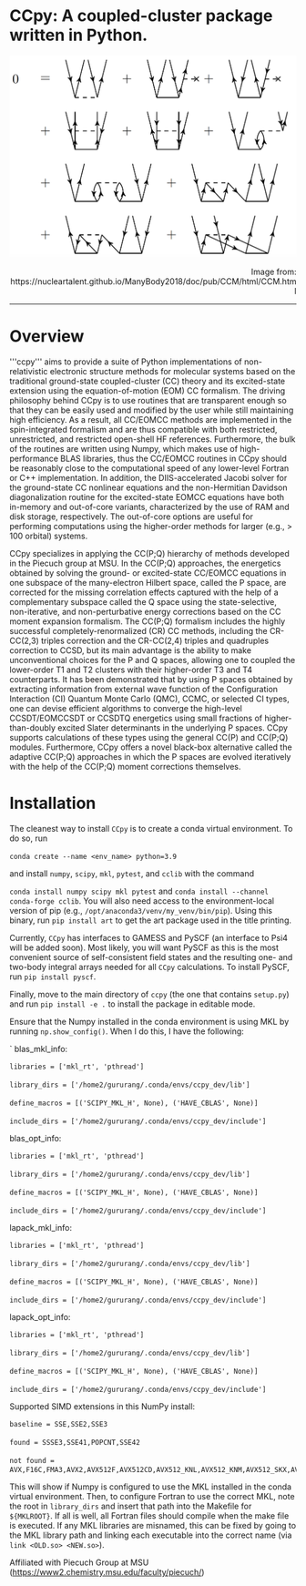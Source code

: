 
# CCpy: A coupled-cluster package written in Python.
![image](docs/assets/img/Diagrams-CCD.png)
<p style="text-align: right;">Image from: https://nucleartalent.github.io/ManyBody2018/doc/pub/CCM/html/CCM.html</p>

---
# Overview
'''ccpy''' aims to provide a suite of Python implementations of non-relativistic
electronic structure methods for molecular systems
based on the traditional ground-state coupled-cluster (CC) theory and its excited-state extension
using the equation-of-motion (EOM) CC formalism. The driving philosophy behind CCpy is to use routines that
are transparent enough so that they can be easily used and modified by the user while still maintaining high
efficiency. As a result, all CC/EOMCC methods are implemented in the spin-integrated formalism and are
thus compatible with both restricted, unrestricted, and restricted open-shell HF references. Furthermore,
the bulk of the routines are written using Numpy, which makes use of high-performance BLAS libraries, thus
the CC/EOMCC routines in CCpy should be reasonably close to the 
computational speed of any lower-level Fortran or C++ implementation.
In addition, the DIIS-accelerated Jacobi solver for the ground-state CC nonlinear equations and the 
non-Hermitian Davidson diagonalization routine for the excited-state EOMCC equations have both in-memory
and out-of-core variants, characterized by the use of RAM and disk storage, respectively. The out-of-core
options are useful for performing computations using the higher-order methods for 
larger (e.g., > 100 orbital) systems. 

CCpy specializes in applying the CC(P;Q) hierarchy of methods developed in the Piecuch group at MSU. In the 
CC(P;Q) approaches, the energetics obtained by solving the ground- or excited-state CC/EOMCC equations in
one subspace of the many-electron Hilbert space, called the P space, are corrected for the missing correlation
effects captured with the help of a complementary subspace called the Q space using the state-selective, non-iterative,
and non-perturbative energy corrections based on the CC moment expansion formalism. The CC(P;Q) formalism includes
the highly successful completely-renormalized (CR) CC methods, including the CR-CC(2,3) triples correction and the CR-CC(2,4)
triples and quadruples correction to CCSD, but its main advantage is the ability to make unconventional choices
for the P and Q spaces, allowing one to coupled the lower-order T1 and T2 clusters with their higher-order T3 and T4
counterparts. It has been demonstrated that by using P spaces obtained by extracting information from
external wave function of the Configuration Interaction (CI) Quantum Monte Carlo (QMC), CCMC, or selected CI types, one
can devise efficient algorithms to converge the high-level CCSDT/EOMCCSDT or CCSDTQ energetics using small fractions
of higher-than-doubly excited Slater determinants in the underlying P spaces. CCpy supports calculations of these types
using the general CC(P) and CC(P;Q) modules. Furthermore, CCpy offers a novel black-box alternative called the 
adaptive CC(P;Q) approaches in which the P spaces are evolved iteratively with the help of the CC(P;Q) moment
corrections themselves.

# Installation
The cleanest way to install `CCpy` is to create a conda virtual environment. To do so, run

`conda create --name <env_name> python=3.9` 

and install `numpy`, `scipy`, `mkl`, `pytest`, and `cclib` with the command

`conda install numpy scipy mkl pytest` and `conda install --channel conda-forge cclib`. You will 
also need access to the environment-local version of pip (e.g., `/opt/anaconda3/venv/my_venv/bin/pip`).
Using this binary, run `pip install art` to get the art package used in the title printing.

Currently, `CCpy` has interfaces to GAMESS and PySCF (an interface to Psi4 will be added
soon). Most likely, you will want PySCF as this is the most convenient source of self-consistent
field states and the resulting one- and two-body integral arrays needed for all `CCpy` calculations.
To install PySCF, run `pip install pyscf`.

Finally, move to the main directory of `ccpy` (the one that contains `setup.py`) 
and run `pip install -e .` to install the package in editable mode.

Ensure that the Numpy installed in the conda environment is using MKL by running `np.show_config()`. When I do this, I have the following:

`
blas_mkl_info:

    libraries = ['mkl_rt', 'pthread']

    library_dirs = ['/home2/gururang/.conda/envs/ccpy_dev/lib']

    define_macros = [('SCIPY_MKL_H', None), ('HAVE_CBLAS', None)]

    include_dirs = ['/home2/gururang/.conda/envs/ccpy_dev/include']


blas_opt_info:

    libraries = ['mkl_rt', 'pthread']

    library_dirs = ['/home2/gururang/.conda/envs/ccpy_dev/lib']

    define_macros = [('SCIPY_MKL_H', None), ('HAVE_CBLAS', None)]

    include_dirs = ['/home2/gururang/.conda/envs/ccpy_dev/include']


lapack_mkl_info:

    libraries = ['mkl_rt', 'pthread']

    library_dirs = ['/home2/gururang/.conda/envs/ccpy_dev/lib']

    define_macros = [('SCIPY_MKL_H', None), ('HAVE_CBLAS', None)]

    include_dirs = ['/home2/gururang/.conda/envs/ccpy_dev/include']


lapack_opt_info:

    libraries = ['mkl_rt', 'pthread']

    library_dirs = ['/home2/gururang/.conda/envs/ccpy_dev/lib']

    define_macros = [('SCIPY_MKL_H', None), ('HAVE_CBLAS', None)]

    include_dirs = ['/home2/gururang/.conda/envs/ccpy_dev/include']


Supported SIMD extensions in this NumPy install:

    baseline = SSE,SSE2,SSE3

    found = SSSE3,SSE41,POPCNT,SSE42

    not found = AVX,F16C,FMA3,AVX2,AVX512F,AVX512CD,AVX512_KNL,AVX512_KNM,AVX512_SKX,AVX512_CNL

This will show if Numpy is configured to use the MKL installed in the conda virtual environment. Then, to configure
Fortran to use the correct MKL, note the root in `library_dirs` and insert that path into the Makefile for `${MKLROOT}`. 
If all is well, all Fortran files should compile when the make file is executed. If any MKL libraries are misnamed, this
can be fixed by going to the MKL library path and linking each executable into the correct name (via `link <OLD.so> <NEW.so>`). 

Affiliated with Piecuch Group at MSU (https://www2.chemistry.msu.edu/faculty/piecuch/)
